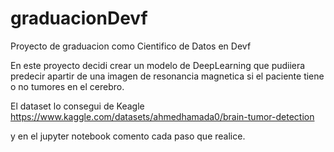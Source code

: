 # graduacionDevf
Proyecto de graduacion como Cientifico de Datos en Devf

En este proyecto decidi crear un modelo de DeepLearning que pudiiera predecir apartir de una imagen de resonancia magnetica si el paciente tiene o no
tumores en el cerebro.

El dataset lo consegui de Keagle
https://www.kaggle.com/datasets/ahmedhamada0/brain-tumor-detection

y en el jupyter notebook comento cada paso que realice.
